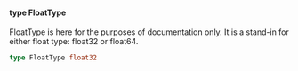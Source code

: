 #### type FloatType

FloatType is here for the purposes of documentation only. It is a
stand-in for either float type: float32 or float64.

```go
type FloatType float32
```

